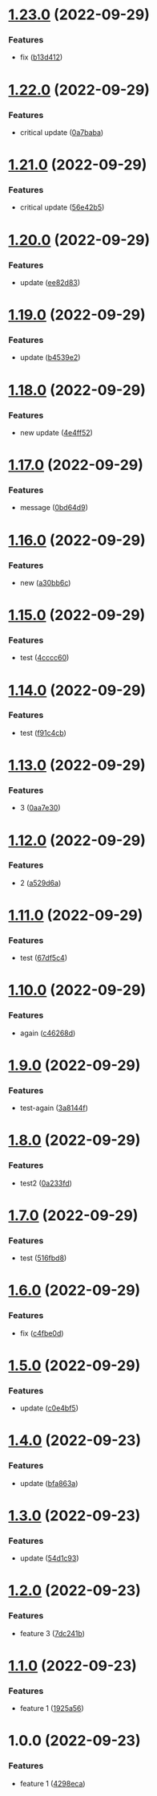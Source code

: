 # [1.23.0](https://github.com/olehmart/java-test-app/compare/v1.22.0...v1.23.0) (2022-09-29)


### Features

* fix ([b13d412](https://github.com/olehmart/java-test-app/commit/b13d412a743c2799aad9fd3bd8efc8c0d92b9e5a))

# [1.22.0](https://github.com/olehmart/java-test-app/compare/v1.21.0...v1.22.0) (2022-09-29)


### Features

* critical update ([0a7baba](https://github.com/olehmart/java-test-app/commit/0a7baba34ab901c452f405417f3e0b9d6c5f098b))

# [1.21.0](https://github.com/olehmart/java-test-app/compare/v1.20.0...v1.21.0) (2022-09-29)


### Features

* critical update ([56e42b5](https://github.com/olehmart/java-test-app/commit/56e42b511dcb09bdd6eb291cfbab27cfcafe33a2))

# [1.20.0](https://github.com/olehmart/java-test-app/compare/v1.19.0...v1.20.0) (2022-09-29)


### Features

* update ([ee82d83](https://github.com/olehmart/java-test-app/commit/ee82d832b4a7d643e33877c8aac167fe700df695))

# [1.19.0](https://github.com/olehmart/java-test-app/compare/v1.18.0...v1.19.0) (2022-09-29)


### Features

* update ([b4539e2](https://github.com/olehmart/java-test-app/commit/b4539e26603ff2f533a0b8ca77ff301a7497ea1b))

# [1.18.0](https://github.com/olehmart/java-test-app/compare/v1.17.0...v1.18.0) (2022-09-29)


### Features

* new update ([4e4ff52](https://github.com/olehmart/java-test-app/commit/4e4ff524f3d2cad013b0f90fdb770ba52a0e739b))

# [1.17.0](https://github.com/olehmart/java-test-app/compare/v1.16.0...v1.17.0) (2022-09-29)


### Features

* message ([0bd64d9](https://github.com/olehmart/java-test-app/commit/0bd64d91e22c9fa07de6d3d604d373993bb08afd))

# [1.16.0](https://github.com/olehmart/java-test-app/compare/v1.15.0...v1.16.0) (2022-09-29)


### Features

* new ([a30bb6c](https://github.com/olehmart/java-test-app/commit/a30bb6cd3da3025fd126b6baee01ee10bd01132c))

# [1.15.0](https://github.com/olehmart/java-test-app/compare/v1.14.0...v1.15.0) (2022-09-29)


### Features

* test ([4cccc60](https://github.com/olehmart/java-test-app/commit/4cccc6072ca9fe177b553e2d9afaab3529f16ea0))

# [1.14.0](https://github.com/olehmart/java-test-app/compare/v1.13.0...v1.14.0) (2022-09-29)


### Features

* test ([f91c4cb](https://github.com/olehmart/java-test-app/commit/f91c4cbf4e74a6119a77ee0827664cb15602396b))

# [1.13.0](https://github.com/olehmart/java-test-app/compare/v1.12.0...v1.13.0) (2022-09-29)


### Features

* 3 ([0aa7e30](https://github.com/olehmart/java-test-app/commit/0aa7e301837de88661cdf5463afeff5cabf8ba1d))

# [1.12.0](https://github.com/olehmart/java-test-app/compare/v1.11.0...v1.12.0) (2022-09-29)


### Features

* 2 ([a529d6a](https://github.com/olehmart/java-test-app/commit/a529d6ab332442db0424dace241645c7053c8bcd))

# [1.11.0](https://github.com/olehmart/java-test-app/compare/v1.10.0...v1.11.0) (2022-09-29)


### Features

* test ([67df5c4](https://github.com/olehmart/java-test-app/commit/67df5c430686357ae31f70bec49574e961d8cf28))

# [1.10.0](https://github.com/olehmart/java-test-app/compare/v1.9.0...v1.10.0) (2022-09-29)


### Features

* again ([c46268d](https://github.com/olehmart/java-test-app/commit/c46268d93753e979ab86ef01afb09f962a9f14a3))

# [1.9.0](https://github.com/olehmart/java-test-app/compare/v1.8.0...v1.9.0) (2022-09-29)


### Features

* test-again ([3a8144f](https://github.com/olehmart/java-test-app/commit/3a8144fb012acde836c17d0cc6afc9ef214a193d))

# [1.8.0](https://github.com/olehmart/java-test-app/compare/v1.7.0...v1.8.0) (2022-09-29)


### Features

* test2 ([0a233fd](https://github.com/olehmart/java-test-app/commit/0a233fdd1804c57ff7243c3dac4041fdcfeb3dc0))

# [1.7.0](https://github.com/olehmart/java-test-app/compare/v1.6.0...v1.7.0) (2022-09-29)


### Features

* test ([516fbd8](https://github.com/olehmart/java-test-app/commit/516fbd80140ff2c83da77b2446c256c90c2affc7))

# [1.6.0](https://github.com/olehmart/java-test-app/compare/v1.5.0...v1.6.0) (2022-09-29)


### Features

* fix ([c4fbe0d](https://github.com/olehmart/java-test-app/commit/c4fbe0d44df59ac122433f8878e8b477bd70dbf2))

# [1.5.0](https://github.com/olehmart/java-test-app/compare/v1.4.0...v1.5.0) (2022-09-29)


### Features

* update ([c0e4bf5](https://github.com/olehmart/java-test-app/commit/c0e4bf5be72324b31620d0757055a21fc187a66b))

# [1.4.0](https://github.com/olehmart/java-test-app/compare/v1.3.0...v1.4.0) (2022-09-23)


### Features

* update ([bfa863a](https://github.com/olehmart/java-test-app/commit/bfa863af9471ad473f4201f1297d5220a372b6f5))

# [1.3.0](https://github.com/olehmart/java-test-app/compare/v1.2.0...v1.3.0) (2022-09-23)


### Features

* update ([54d1c93](https://github.com/olehmart/java-test-app/commit/54d1c9394277765dd9a4960bb1e19babca1ccd3d))

# [1.2.0](https://github.com/olehmart/java-test-app/compare/v1.1.0...v1.2.0) (2022-09-23)


### Features

* feature 3 ([7dc241b](https://github.com/olehmart/java-test-app/commit/7dc241b7d4dcebc24aa5755dc9da38b8c225e9b8))

# [1.1.0](https://github.com/olehmart/java-test-app/compare/v1.0.0...v1.1.0) (2022-09-23)


### Features

* feature 1 ([1925a56](https://github.com/olehmart/java-test-app/commit/1925a56bdd10cd40a109b1a855d36e8ed643e28d))

# 1.0.0 (2022-09-23)


### Features

* feature 1 ([4298eca](https://github.com/olehmart/java-test-app/commit/4298eca53c453f1f2561fc54342b45ac198d2dff))
